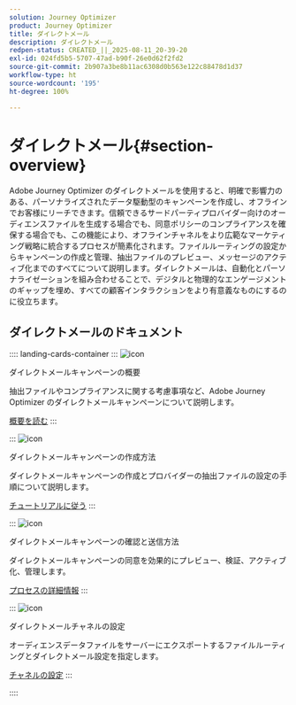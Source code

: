 ```yaml
---
solution: Journey Optimizer
product: Journey Optimizer
title: ダイレクトメール
description: ダイレクトメール
redpen-status: CREATED_||_2025-08-11_20-39-20
exl-id: 024fd5b5-5707-47ad-b90f-26e0d62f2fd2
source-git-commit: 2b907a3be8b11ac6308d0b563e122c88478d1d37
workflow-type: ht
source-wordcount: '195'
ht-degree: 100%

---
```


# ダイレクトメール{#section-overview}

Adobe Journey Optimizer のダイレクトメールを使用すると、明確で影響力のある、パーソナライズされたデータ駆動型のキャンペーンを作成し、オフラインでお客様にリーチできます。信頼できるサードパーティプロバイダー向けのオーディエンスファイルを生成する場合でも、同意ポリシーのコンプライアンスを確保する場合でも、この機能により、オフラインチャネルをより広範なマーケティング戦略に統合するプロセスが簡素化されます。ファイルルーティングの設定からキャンペーンの作成と管理、抽出ファイルのプレビュー、メッセージのアクティブ化までのすべてについて説明します。ダイレクトメールは、自動化とパーソナライゼーションを組み合わせることで、デジタルと物理的なエンゲージメントのギャップを埋め、すべての顧客インタラクションをより有意義なものにするのに役立ちます。

## ダイレクトメールのドキュメント

:::: landing-cards-container
:::
![icon](https://cdn.experienceleague.adobe.com/icons/book.svg)

ダイレクトメールキャンペーンの概要

抽出ファイルやコンプライアンスに関する考慮事項など、Adobe Journey Optimizer のダイレクトメールキャンペーンについて説明します。

[概要を読む](../using/direct-mail/get-started-direct-mail.md)
:::

:::
![icon](https://cdn.experienceleague.adobe.com/icons/circle-play.svg)

ダイレクトメールキャンペーンの作成方法

ダイレクトメールキャンペーンの作成とプロバイダーの抽出ファイルの設定の手順について説明します。

[チュートリアルに従う](../using/direct-mail/create-direct-mail.md)
:::

:::
![icon](https://cdn.experienceleague.adobe.com/icons/list-check.svg)

ダイレクトメールキャンペーンの確認と送信方法

ダイレクトメールキャンペーンの同意を効果的にプレビュー、検証、アクティブ化、管理します。

[プロセスの詳細情報](../using/direct-mail/test-send-direct-mail.md)
:::

:::
![icon](https://cdn.experienceleague.adobe.com/icons/gear.svg)

ダイレクトメールチャネルの設定

オーディエンスデータファイルをサーバーにエクスポートするファイルルーティングとダイレクトメール設定を指定します。

[チャネルの設定](../using/direct-mail/direct-mail-configuration.md)
:::

::::
